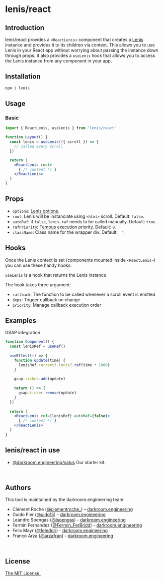 # lenis/react

## Introduction
lenis/react provides a `<ReactLenis>` component that creates a [Lenis](https://github.com/darkroomengineering/lenis) instance and provides it to its children via context. This allows you to use Lenis in your React app without worrying about passing the instance down through props. It also provides a `useLenis` hook that allows you to access the Lenis instance from any component in your app.


## Installation

```bash
npm i lenis
```

## Usage

### Basic

```jsx
import { ReactLenis, useLenis } from 'lenis/react'

function Layout() {
  const lenis = useLenis(({ scroll }) => {
    // called every scroll
  })

  return (
    <ReactLenis root>
      { /* content */ }
    </ReactLenis>
  )
}
```

## Props
- `options`: [Lenis options](https://github.com/darkroomengineering/lenis#instance-settings).
- `root`: Lenis will be instanciate using `<html>` scroll. Default: `false`.
- `autoRaf`: if `false`, `lenis.raf` needs to be called manually. Default: `true`.
- `rafPriority`: [Tempus](https://github.com/studio-freight/tempus#readme) execution priority. Default: `0`.
- `className`: Class name for the wrapper div. Default: `''`.



## Hooks
Once the Lenis context is set (components mounted inside `<ReactLenis>`) you can use these handy hooks:

`useLenis` is a hook that returns the Lenis instance

The hook takes three argument:
- `callback`: The function to be called whenever a scroll event is emitted
- `deps`: Trigger callback on change
- `priority`: Manage callback execution order

## Examples

GSAP integration

```jsx
function Component() {
  const lenisRef = useRef()
  
  useEffect(() => {
    function update(time) {
      lenisRef.current?.lenis?.raf(time * 1000)
    }
  
    gsap.ticker.add(update)
  
    return () => {
      gsap.ticker.remove(update)
    }
  })
  
  return (
    <ReactLenis ref={lenisRef} autoRaf={false}>
      { /* content */ }
    </ReactLenis>
  )
}
```



## lenis/react in use

- [@darkroom.engineering/satus](https://github.com/darkroomengineering/satus) Our starter kit.

<br/>

## Authors

This tool is maintained by the darkroom.engineering team:

- Clément Roche ([@clementroche\_](https://twitter.com/clementroche_)) – [darkroom.engineering](https://darkroom.engineering)
- Guido Fier ([@uido15](https://twitter.com/uido15)) – [darkroom.engineering](https://darkroom.engineering)
- Leandro Soengas ([@lsoengas](https://twitter.com/lsoengas)) - [darkroom.engineering](https://darkroom.engineering)
- Fermin Fernandez ([@Fermin_FerBridd](https://twitter.com/Fermin_FerBridd)) - [darkroom.engineering](https://darkroom.engineering)
- Felix Mayr ([@feledori](https://twitter.com/feledori)) - [darkroom.engineering](https://darkroom.engineering)
- Franco Arza ([@arzafran](https://twitter.com/arzafran)) - [darkroom.engineering](https://darkroom.engineering)

<br/>

## License

[The MIT License.](https://opensource.org/licenses/MIT)
